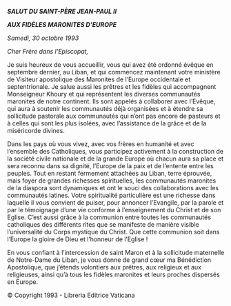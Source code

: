 ***SALUT DU SAINT-PÈRE JEAN-PAUL II***

***AUX FIDÈLES MARONITES D'EUROPE***

*Samedi, 30 octobre 1993*

*Cher Frère dans l’Episcopat,*

Je suis heureux de vous accueillir, vous qui avez été ordonné évêque en septembre dernier, au Liban, et qui commencez maintenant votre ministère de Visiteur apostolique des Maronites de l’Europe occidentale et septentrionale. Je salue aussi les prêtres et les fidèles qui accompagnent Monseigneur Khoury et qui représentent les diverses communautés maronites de notre continent. Ils sont appelés à collaborer avec l’Evêque, qui aura à soutenir les communautés déjà organisées et à étendre sa sollicitude pastorale aux communautés qui n’ont pas encore de pasteurs et à celles qui sont les plus isolées, avec l’assistance de la grâce et de la miséricorde divines.

Dans les pays où vous vivez, avec vos frères en humanité et avec l’ensemble des Catholiques, vous participez activement à la construction de la société civile nationale et de la grande Europe où chacun aura sa place et sera reconnu dans sa dignité, l’Europe de la paix et de l’entente entre les peuples. Tout en restant fermement attachées au Liban, terre éprouvée, mais foyer de grandes richesses spirituelles, les communautés maronites de la diaspora sont dynamiques et ont le souci des collaborations avec les communautés latines. Votre spiritualité particulière est une richesse dans laquelle il vous convient de puiser, pour annoncer l’Evangile, par la parole et par le témoignage d’une vie conforme à l’enseignement du Christ et de son Eglise. C’est aussi grâce à la communion entre toutes les communautés catholiques des différents rites que se manifeste de manière visible l’universalité du Corps mystique du Christ. Que cette communion soit dans l’Europe la gloire de Dieu et l’honneur de l’Eglise !

En vous confiant à l’intercession de saint Maron et à la sollicitude maternelle de Notre-Dame du Liban, je vous donne de grand cœur ma Bénédiction Apostolique, que j’étends volontiers aux prêtres, aux religieux et aux religieuses, ainsi qu’à tous les fidèles maronites et leurs proches dispersés en Europe.

© Copyright 1993 - Libreria Editrice Vaticana
